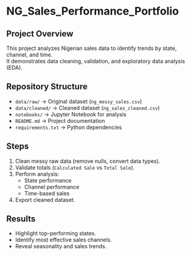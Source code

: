 # NG_Sales_Performance_Portfolio

## Project Overview
This project analyzes Nigerian sales data to identify trends by state, channel, and time.  
It demonstrates data cleaning, validation, and exploratory data analysis (EDA).

## Repository Structure
- `data/raw/` → Original dataset (`ng_messy_sales.csv`)
- `data/cleaned/` → Cleaned dataset (`ng_sales_cleaned.csv`)
- `notebooks/` → Jupyter Notebook for analysis
- `README.md` → Project documentation
- `requirements.txt` → Python dependencies

## Steps
1. Clean messy raw data (remove nulls, convert data types).
2. Validate totals (`Calculated Sale` vs `Total Sale`).
3. Perform analysis:
   - State performance
   - Channel performance
   - Time-based sales
4. Export cleaned dataset.

## Results
- Highlight top-performing states.
- Identify most effective sales channels.
- Reveal seasonality and sales trends.
